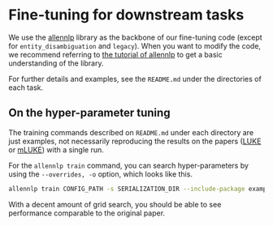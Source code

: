 # Fine-tuning for downstream tasks 

We use the [allennlp](https://github.com/allenai/allennlp) library as the backbone of our fine-tuning code (except for `entity_disambiguation` and `legacy`). When you want to modify the code, we recommend referring to [the tutorial of allennlp](https://guide.allennlp.org/) to get a basic understanding of the library. 

For further details and examples, see the `README.md` under the directories of each task.

## On the hyper-parameter tuning
The training commands described on `README.md` under each directory are just examples, not necessarily reproducing the results on the papers ([LUKE](https://arxiv.org/abs/2010.01057) or [mLUKE](https://arxiv.org/abs/2110.08151)) with a single run.

For the `allennlp train` command, you can search hyper-parameters by using the `--overrides, -o` option, which looks like this.
```bash
allennlp train CONFIG_PATH -s SERIALIZATION_DIR --include-package examples --overrides `{"data_loader.batch_size": 8, "trainer.optimizer.lr": 2e-5, "random_seed": 42, "numpy_seed": 42, "pytorch_seed": 42}`
```
With a decent amount of grid search, you should be able to see performance comparable to the original paper.